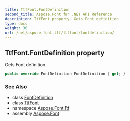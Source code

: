 ```yaml
---
title: TtfFont.FontDefinition
second_title: Aspose.Font for .NET API Reference
description: TtfFont property. Gets Font definition
type: docs
weight: 30
url: /net/aspose.font.ttf/ttffont/fontdefinition/
---
```

## TtfFont.FontDefinition property

Gets Font definition.

```csharp
public override FontDefinition FontDefinition { get; }
```

### See Also

* class [FontDefinition](../../../aspose.font.sources/fontdefinition/)
* class [TtfFont](../)
* namespace [Aspose.Font.Ttf](../../../aspose.font.ttf/)
* assembly [Aspose.Font](../../../)


